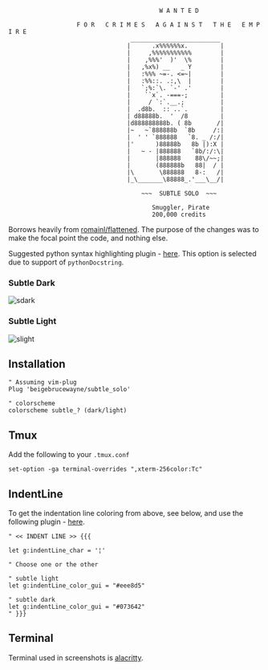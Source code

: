```text
                                          W A N T E D

                   F O R   C R I M E S   A G A I N S T   T H E   E M P I R E
                                  _________________________ 
                                 |      .x%%%%%%x.         |
                                 |     ,%%%%%%%%%%%        |
                                 |    ,%%%'  )'  \%        |
                                 |   ,%x%) __   _ Y        |
                                 |   :%%% ~=-. <=~|        |
                                 |   :%%::. .:,\  |        |
                                 |   `;%:`\. `-' .'        |
                                 |    ``x`. -===-;         |
                                 |     / `:`.__.;          |
                                 |  .d8b.  :: ..`.         |
                                 | d88888b.  '  /8         |
                                 |d888888888b. ( 8b       /|
                                 |~   ~`888888b  `8b     /:|
                                 |  ' ' `888888   `8. _ /:/|
                                 |'      )88888b   8b |):X |
                                 |   ~ - |888888   `8b/:/:\|
                                 |       |888888    88\/~~;|
                                 |       (888888b   88|  / |
                                 |\       \888888   8-:   /|
                                 |_\_______\88888_.'___\__/|

                                     ~~~  SUBTLE SOLO  ~~~

                                        Smuggler, Pirate
                                        200,000 credits
```

Borrows heavily from [romainl/flattened](https://github.com/romainl/flattened). The purpose of the changes was to make the focal point the code, and nothing else.

Suggested python syntax highlighting plugin - [here](Hyleus/vim-python-syntax). This option is selected due to support of `pythonDocstring`.

### Subtle Dark

![sdark](https://i.imgur.com/Arxa4qv.png)

### Subtle Light

![slight](https://i.imgur.com/jVflIzk.png)

## Installation

```vim
" Assuming vim-plug
Plug 'beigebrucewayne/subtle_solo'

" colorscheme
colorscheme subtle_? (dark/light)
```

## Tmux

Add the following to your `.tmux.conf`

```text
set-option -ga terminal-overrides ",xterm-256color:Tc"
```

## IndentLine

To get the indentation line coloring from above, see below, and use the following plugin - [here](https://github.com/Yggdroot/indentLine).

```vim
" << INDENT LINE >> {{{

let g:indentLine_char = '¦'

" Choose one or the other

" subtle light
let g:indentLine_color_gui = "#eee8d5"

" subtle dark
let g:indentLine_color_gui = "#073642"
" }}}
```

## Terminal

Terminal used in screenshots is [alacritty](https://github.com/jwilm/alacritty).
